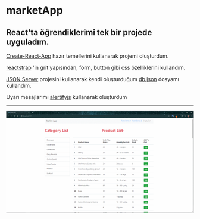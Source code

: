# marketApp  
React'ta öğrendiklerimi tek bir projede uyguladım.  
---
[Create-React-App](https://create-react-app.dev/) hazır temellerini kullanarak projemi oluşturdum.  

[reactstrap](https://reactstrap.github.io/) 'in grit yapısından, form, button gibi css özelliklerini kullandım.  

[JSON Server](https://github.com/typicode/json-server)  projesini kullanarak kendi oluşturduğum [db.json](https://github.com/ubeydnur/marketApp/blob/main/api/db.json) dosyamı kullandım.  

Uyarı mesajlarımı [alertifyjs](https://alertifyjs.com/) kullanarak oluşturdum

---  
![gif](readme.gif)
